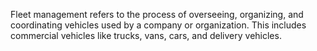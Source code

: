 Fleet management refers to the process of overseeing, organizing, and coordinating vehicles used by a company or organization. This includes commercial vehicles like trucks, vans, cars, and delivery vehicles.
